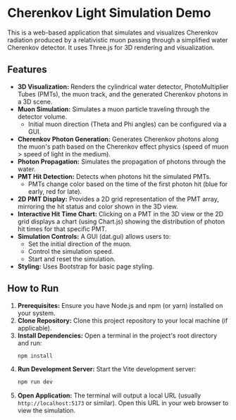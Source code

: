 # Cherenkov Light Simulation Demo

This is a web-based application that simulates and visualizes Cherenkov radiation produced by a relativistic muon passing through a simplified water Cherenkov detector. It uses Three.js for 3D rendering and visualization.

## Features

*   **3D Visualization:** Renders the cylindrical water detector, PhotoMultiplier Tubes (PMTs), the muon track, and the generated Cherenkov photons in a 3D scene.
*   **Muon Simulation:** Simulates a muon particle traveling through the detector volume.
    *   Initial muon direction (Theta and Phi angles) can be configured via a GUI.
*   **Cherenkov Photon Generation:** Generates Cherenkov photons along the muon's path based on the Cherenkov effect physics (speed of muon > speed of light in the medium).
*   **Photon Propagation:** Simulates the propagation of photons through the water.
*   **PMT Hit Detection:** Detects when photons hit the simulated PMTs.
    *   PMTs change color based on the time of the first photon hit (blue for early, red for late).
*   **2D PMT Display:** Provides a 2D grid representation of the PMT array, mirroring the hit status and color shown in the 3D view.
*   **Interactive Hit Time Chart:** Clicking on a PMT in the 3D view or the 2D grid displays a chart (using Chart.js) showing the distribution of photon hit times for that specific PMT.
*   **Simulation Controls:** A GUI (dat.gui) allows users to:
    *   Set the initial direction of the muon.
    *   Control the simulation speed.
    *   Start and reset the simulation.
*   **Styling:** Uses Bootstrap for basic page styling.

## How to Run

1.  **Prerequisites:** Ensure you have Node.js and npm (or yarn) installed on your system.
2.  **Clone Repository:** Clone this project repository to your local machine (if applicable).
3.  **Install Dependencies:** Open a terminal in the project's root directory and run:
    ```bash
    npm install
    ```
4.  **Run Development Server:** Start the Vite development server:
    ```bash
    npm run dev
    ```
5.  **Open Application:** The terminal will output a local URL (usually `http://localhost:5173` or similar). Open this URL in your web browser to view the simulation.